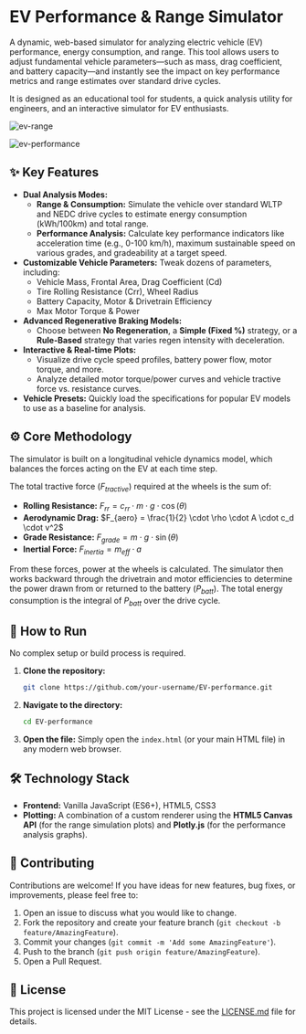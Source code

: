 # EV Performance & Range Simulator

A dynamic, web-based simulator for analyzing electric vehicle (EV) performance, energy consumption, and range. This tool allows users to adjust fundamental vehicle parameters—such as mass, drag coefficient, and battery capacity—and instantly see the impact on key performance metrics and range estimates over standard drive cycles.

It is designed as an educational tool for students, a quick analysis utility for engineers, and an interactive simulator for EV enthusiasts.

![ev-range](https://github.com/user-attachments/assets/12364706-c10c-4d32-a6ac-c7780358d7dd)

![ev-performance](https://github.com/user-attachments/assets/84f772fa-352e-4a06-938e-486cb9353e06)


## ✨ Key Features

-   **Dual Analysis Modes:**
    -   **Range & Consumption:** Simulate the vehicle over standard WLTP and NEDC drive cycles to estimate energy consumption (kWh/100km) and total range.
    -   **Performance Analysis:** Calculate key performance indicators like acceleration time (e.g., 0-100 km/h), maximum sustainable speed on various grades, and gradeability at a target speed.
-   **Customizable Vehicle Parameters:** Tweak dozens of parameters, including:
    -   Vehicle Mass, Frontal Area, Drag Coefficient (Cd)
    -   Tire Rolling Resistance (Crr), Wheel Radius
    -   Battery Capacity, Motor & Drivetrain Efficiency
    -   Max Motor Torque & Power
-   **Advanced Regenerative Braking Models:**
    -   Choose between **No Regeneration**, a **Simple (Fixed %)** strategy, or a **Rule-Based** strategy that varies regen intensity with deceleration.
-   **Interactive & Real-time Plots:**
    -   Visualize drive cycle speed profiles, battery power flow, motor torque, and more.
    -   Analyze detailed motor torque/power curves and vehicle tractive force vs. resistance curves.
-   **Vehicle Presets:** Quickly load the specifications for popular EV models to use as a baseline for analysis.

## ⚙️ Core Methodology

The simulator is built on a longitudinal vehicle dynamics model, which balances the forces acting on the EV at each time step.

The total tractive force ($F_{tractive}$) required at the wheels is the sum of:
-   **Rolling Resistance:** $F_{rr} = c_{rr} \cdot m \cdot g \cdot \cos(\theta)$
-   **Aerodynamic Drag:** $F_{aero} = \frac{1}{2} \cdot \rho \cdot A \cdot c_d \cdot v^2$
-   **Grade Resistance:** $F_{grade} = m \cdot g \cdot \sin(\theta)$
-   **Inertial Force:** $F_{inertia} = m_{eff} \cdot a$

From these forces, power at the wheels is calculated. The simulator then works backward through the drivetrain and motor efficiencies to determine the power drawn from or returned to the battery ($P_{batt}$). The total energy consumption is the integral of $P_{batt}$ over the drive cycle.

## 🚀 How to Run

No complex setup or build process is required.

1.  **Clone the repository:**
    ```sh
    git clone https://github.com/your-username/EV-performance.git
    ```
2.  **Navigate to the directory:**
    ```sh
    cd EV-performance
    ```
3.  **Open the file:**
    Simply open the `index.html` (or your main HTML file) in any modern web browser.

## 🛠️ Technology Stack

-   **Frontend:** Vanilla JavaScript (ES6+), HTML5, CSS3
-   **Plotting:** A combination of a custom renderer using the **HTML5 Canvas API** (for the range simulation plots) and **Plotly.js** (for the performance analysis graphs).

## 🤝 Contributing

Contributions are welcome! If you have ideas for new features, bug fixes, or improvements, please feel free to:

1.  Open an issue to discuss what you would like to change.
2.  Fork the repository and create your feature branch (`git checkout -b feature/AmazingFeature`).
3.  Commit your changes (`git commit -m 'Add some AmazingFeature'`).
4.  Push to the branch (`git push origin feature/AmazingFeature`).
5.  Open a Pull Request.

## 📄 License

This project is licensed under the MIT License - see the [LICENSE.md](LICENSE.md) file for details.

